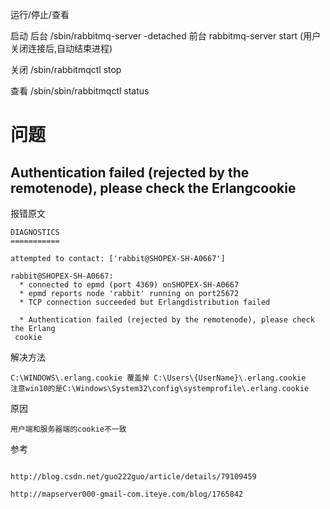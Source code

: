 

运行/停止/查看

启动
后台
/sbin/rabbitmq-server -detached
前台
rabbitmq-server start (用户关闭连接后,自动结束进程)

关闭
/sbin/rabbitmqctl stop

查看
/sbin/sbin/rabbitmqctl status





# 问题


## Authentication failed (rejected by the remotenode), please check the Erlangcookie


报错原文
```
DIAGNOSTICS
===========

attempted to contact: ['rabbit@SHOPEX-SH-A0667']

rabbit@SHOPEX-SH-A0667:
  * connected to epmd (port 4369) onSHOPEX-SH-A0667
  * epmd reports node 'rabbit' running on port25672
  * TCP connection succeeded but Erlangdistribution failed

  * Authentication failed (rejected by the remotenode), please check the Erlang
 cookie
```

解决方法
```
C:\WINDOWS\.erlang.cookie 覆盖掉 C:\Users\{UserName}\.erlang.cookie
注意win10的是C:\Windows\System32\config\systemprofile\.erlang.cookie
```

原因
```
用户端和服务器端的cookie不一致
```


参考
```

http://blog.csdn.net/guo222guo/article/details/79109459

http://mapserver000-gmail-com.iteye.com/blog/1765842
```




